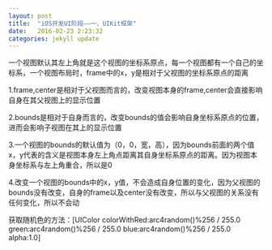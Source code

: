 ```yaml
---
layout: post
title:  "iOS开发UI阶段——一、UIKit框架"
date:   2016-02-23 2:23:32
categories: jekyll update
---
```

一个视图默认其左上角就是这个视图的坐标系原点，每一个视图都有一个自己的坐标系，一个视图布局时，frame中的x，y是相对于父视图的坐标系原点的距离

1.frame,center是相对于父视图而言的，改变视图本身的frame,center会直接影响自身在其父视图上的显示位置

2.bounds是相对于自身而言的，改变bounds的值会影响自身坐标系原点的位置，进而会影响子视图在其上的显示位置

3.一个视图的bounds的默认值为（0，0，宽，高），因为bounds前面的两个值x，y代表的含义是视图本身左上角点距离其自身坐标系原点的距离。因为视图本身坐标系与左上角重合，所以是0

4.改变一个视图的bounds中的x，y值，不会造成自身位置的变化，因为父视图的bounds没有改变，自身的frame以及center没有改变，所以与父视图的关系没有任何变化，所以不会动

获取随机色的方法：[UIColor colorWithRed:arc4random()%256 / 255.0 green:arc4random()%256 / 255.0 blue:arc4random()%256 / 255.0 alpha:1.0]
